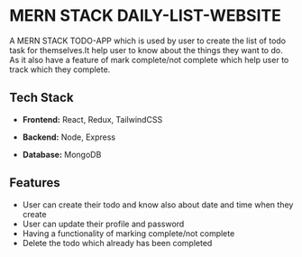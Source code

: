 
# MERN STACK DAILY-LIST-WEBSITE

A MERN STACK TODO-APP which is used by user to create the list of todo task for themselves.It help user to know about the things they want to do. As it also have a feature of mark complete/not complete which help user to track which they complete.

## Tech Stack

- **Frontend:** React, Redux, TailwindCSS

- **Backend:** Node, Express

- **Database:** MongoDB



## Features

- User can create their todo and know also about date and time when they create
- User can update their profile and password
- Having a functionality of marking complete/not complete
- Delete the todo which already has been completed

